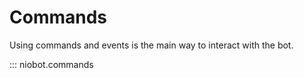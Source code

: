 # Commands

Using commands and events is the main way to interact with the bot.

::: niobot.commands